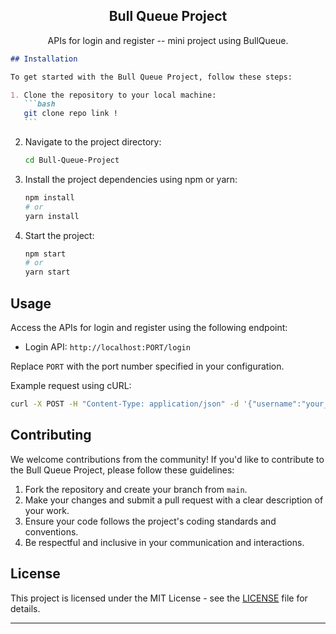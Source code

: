<p align="center">
 <h2 align="center">Bull Queue Project</h2>
 <p align="center">APIs for login and register -- mini project using BullQueue.</p>
</p>

````markdown
## Installation

To get started with the Bull Queue Project, follow these steps:

1. Clone the repository to your local machine:
   ```bash
   git clone repo link !
   ```
````

2. Navigate to the project directory:
   ```bash
   cd Bull-Queue-Project
   ```
3. Install the project dependencies using npm or yarn:

   ```bash
   npm install
   # or
   yarn install
   ```

4. Start the project:
   ```bash
   npm start
   # or
   yarn start
   ```

## Usage

Access the APIs for login and register using the following endpoint:

- Login API: `http://localhost:PORT/login`

Replace `PORT` with the port number specified in your configuration.

Example request using cURL:

```bash
curl -X POST -H "Content-Type: application/json" -d '{"username":"your_username","password":"your_password"}' http://localhost:PORT/login
```

## Contributing

We welcome contributions from the community! If you'd like to contribute to the Bull Queue Project, please follow these guidelines:

1. Fork the repository and create your branch from `main`.
2. Make your changes and submit a pull request with a clear description of your work.
3. Ensure your code follows the project's coding standards and conventions.
4. Be respectful and inclusive in your communication and interactions.

## License

This project is licensed under the MIT License - see the [LICENSE](LICENSE) file for details.

---
